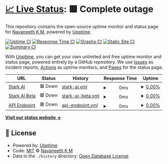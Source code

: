 # [📈 Live Status](https://navaneethkm004.github.io/uptime): <!--live status--> **🟥 Complete outage**

This repository contains the open-source uptime monitor and status page for [Navaneeth K M](https://navaneethkm004.github.io/uptime), powered by [Upptime](https://github.com/upptime/upptime).

[![Uptime CI](https://github.com/navaneethkm004/uptime/workflows/Uptime%20CI/badge.svg)](https://github.com/navaneethkm004/uptime/actions?query=workflow%3A%22Uptime+CI%22)
[![Response Time CI](https://github.com/navaneethkm004/uptime/workflows/Response%20Time%20CI/badge.svg)](https://github.com/navaneethkm004/uptime/actions?query=workflow%3A%22Response+Time+CI%22)
[![Graphs CI](https://github.com/navaneethkm004/uptime/workflows/Graphs%20CI/badge.svg)](https://github.com/navaneethkm004/uptime/actions?query=workflow%3A%22Graphs+CI%22)
[![Static Site CI](https://github.com/navaneethkm004/uptime/workflows/Static%20Site%20CI/badge.svg)](https://github.com/navaneethkm004/uptime/actions?query=workflow%3A%22Static+Site+CI%22)
[![Summary CI](https://github.com/navaneethkm004/uptime/workflows/Summary%20CI/badge.svg)](https://github.com/navaneethkm004/uptime/actions?query=workflow%3A%22Summary+CI%22)

With [Upptime](https://upptime.js.org), you can get your own unlimited and free uptime monitor and status page, powered entirely by a GitHub repository. We use [Issues](https://github.com/navaneethkm004/uptime/issues) as incident reports, [Actions](https://github.com/navaneethkm004/uptime/actions) as uptime monitors, and [Pages](https://navaneethkm004.github.io/uptime) for the status page.

<!--start: status pages-->
<!-- This summary is generated by Upptime (https://github.com/upptime/upptime) -->
<!-- Do not edit this manually, your changes will be overwritten -->
<!-- prettier-ignore -->
| URL | Status | History | Response Time | Uptime |
| --- | ------ | ------- | ------------- | ------ |
| <img alt="" src="https://icons.duckduckgo.com/ip3/starkai.live.ico" height="13"> [Stark AI](https://starkai.live) | 🟥 Down | [stark-ai.yml](https://github.com/starkaistatus/Uptime/commits/HEAD/history/stark-ai.yml) | <details><summary><img alt="Response time graph" src="./graphs/stark-ai/response-time-week.png" height="20"> 0ms</summary><br><a href="https://status.starkai.live/history/stark-ai"><img alt="Response time 612" src="https://img.shields.io/endpoint?url=https%3A%2F%2Fraw.githubusercontent.com%2Fstarkaistatus%2FUptime%2FHEAD%2Fapi%2Fstark-ai%2Fresponse-time.json"></a><br><a href="https://status.starkai.live/history/stark-ai"><img alt="24-hour response time 0" src="https://img.shields.io/endpoint?url=https%3A%2F%2Fraw.githubusercontent.com%2Fstarkaistatus%2FUptime%2FHEAD%2Fapi%2Fstark-ai%2Fresponse-time-day.json"></a><br><a href="https://status.starkai.live/history/stark-ai"><img alt="7-day response time 0" src="https://img.shields.io/endpoint?url=https%3A%2F%2Fraw.githubusercontent.com%2Fstarkaistatus%2FUptime%2FHEAD%2Fapi%2Fstark-ai%2Fresponse-time-week.json"></a><br><a href="https://status.starkai.live/history/stark-ai"><img alt="30-day response time 0" src="https://img.shields.io/endpoint?url=https%3A%2F%2Fraw.githubusercontent.com%2Fstarkaistatus%2FUptime%2FHEAD%2Fapi%2Fstark-ai%2Fresponse-time-month.json"></a><br><a href="https://status.starkai.live/history/stark-ai"><img alt="1-year response time 469" src="https://img.shields.io/endpoint?url=https%3A%2F%2Fraw.githubusercontent.com%2Fstarkaistatus%2FUptime%2FHEAD%2Fapi%2Fstark-ai%2Fresponse-time-year.json"></a></details> | <details><summary><a href="https://status.starkai.live/history/stark-ai">0.00%</a></summary><a href="https://status.starkai.live/history/stark-ai"><img alt="All-time uptime 72.51%" src="https://img.shields.io/endpoint?url=https%3A%2F%2Fraw.githubusercontent.com%2Fstarkaistatus%2FUptime%2FHEAD%2Fapi%2Fstark-ai%2Fuptime.json"></a><br><a href="https://status.starkai.live/history/stark-ai"><img alt="24-hour uptime 0.00%" src="https://img.shields.io/endpoint?url=https%3A%2F%2Fraw.githubusercontent.com%2Fstarkaistatus%2FUptime%2FHEAD%2Fapi%2Fstark-ai%2Fuptime-day.json"></a><br><a href="https://status.starkai.live/history/stark-ai"><img alt="7-day uptime 0.00%" src="https://img.shields.io/endpoint?url=https%3A%2F%2Fraw.githubusercontent.com%2Fstarkaistatus%2FUptime%2FHEAD%2Fapi%2Fstark-ai%2Fuptime-week.json"></a><br><a href="https://status.starkai.live/history/stark-ai"><img alt="30-day uptime 1.38%" src="https://img.shields.io/endpoint?url=https%3A%2F%2Fraw.githubusercontent.com%2Fstarkaistatus%2FUptime%2FHEAD%2Fapi%2Fstark-ai%2Fuptime-month.json"></a><br><a href="https://status.starkai.live/history/stark-ai"><img alt="1-year uptime 64.39%" src="https://img.shields.io/endpoint?url=https%3A%2F%2Fraw.githubusercontent.com%2Fstarkaistatus%2FUptime%2FHEAD%2Fapi%2Fstark-ai%2Fuptime-year.json"></a></details>
| <img alt="" src="https://icons.duckduckgo.com/ip3/beta.starkai.live.ico" height="13"> [Stark AI Beta](https://beta.starkai.live) | 🟥 Down | [stark-ai-beta.yml](https://github.com/starkaistatus/Uptime/commits/HEAD/history/stark-ai-beta.yml) | <details><summary><img alt="Response time graph" src="./graphs/stark-ai-beta/response-time-week.png" height="20"> 0ms</summary><br><a href="https://status.starkai.live/history/stark-ai-beta"><img alt="Response time 660" src="https://img.shields.io/endpoint?url=https%3A%2F%2Fraw.githubusercontent.com%2Fstarkaistatus%2FUptime%2FHEAD%2Fapi%2Fstark-ai-beta%2Fresponse-time.json"></a><br><a href="https://status.starkai.live/history/stark-ai-beta"><img alt="24-hour response time 0" src="https://img.shields.io/endpoint?url=https%3A%2F%2Fraw.githubusercontent.com%2Fstarkaistatus%2FUptime%2FHEAD%2Fapi%2Fstark-ai-beta%2Fresponse-time-day.json"></a><br><a href="https://status.starkai.live/history/stark-ai-beta"><img alt="7-day response time 0" src="https://img.shields.io/endpoint?url=https%3A%2F%2Fraw.githubusercontent.com%2Fstarkaistatus%2FUptime%2FHEAD%2Fapi%2Fstark-ai-beta%2Fresponse-time-week.json"></a><br><a href="https://status.starkai.live/history/stark-ai-beta"><img alt="30-day response time 0" src="https://img.shields.io/endpoint?url=https%3A%2F%2Fraw.githubusercontent.com%2Fstarkaistatus%2FUptime%2FHEAD%2Fapi%2Fstark-ai-beta%2Fresponse-time-month.json"></a><br><a href="https://status.starkai.live/history/stark-ai-beta"><img alt="1-year response time 472" src="https://img.shields.io/endpoint?url=https%3A%2F%2Fraw.githubusercontent.com%2Fstarkaistatus%2FUptime%2FHEAD%2Fapi%2Fstark-ai-beta%2Fresponse-time-year.json"></a></details> | <details><summary><a href="https://status.starkai.live/history/stark-ai-beta">0.00%</a></summary><a href="https://status.starkai.live/history/stark-ai-beta"><img alt="All-time uptime 72.51%" src="https://img.shields.io/endpoint?url=https%3A%2F%2Fraw.githubusercontent.com%2Fstarkaistatus%2FUptime%2FHEAD%2Fapi%2Fstark-ai-beta%2Fuptime.json"></a><br><a href="https://status.starkai.live/history/stark-ai-beta"><img alt="24-hour uptime 0.00%" src="https://img.shields.io/endpoint?url=https%3A%2F%2Fraw.githubusercontent.com%2Fstarkaistatus%2FUptime%2FHEAD%2Fapi%2Fstark-ai-beta%2Fuptime-day.json"></a><br><a href="https://status.starkai.live/history/stark-ai-beta"><img alt="7-day uptime 0.00%" src="https://img.shields.io/endpoint?url=https%3A%2F%2Fraw.githubusercontent.com%2Fstarkaistatus%2FUptime%2FHEAD%2Fapi%2Fstark-ai-beta%2Fuptime-week.json"></a><br><a href="https://status.starkai.live/history/stark-ai-beta"><img alt="30-day uptime 1.38%" src="https://img.shields.io/endpoint?url=https%3A%2F%2Fraw.githubusercontent.com%2Fstarkaistatus%2FUptime%2FHEAD%2Fapi%2Fstark-ai-beta%2Fuptime-month.json"></a><br><a href="https://status.starkai.live/history/stark-ai-beta"><img alt="1-year uptime 64.40%" src="https://img.shields.io/endpoint?url=https%3A%2F%2Fraw.githubusercontent.com%2Fstarkaistatus%2FUptime%2FHEAD%2Fapi%2Fstark-ai-beta%2Fuptime-year.json"></a></details>
| <img alt="" src="https://icons.duckduckgo.com/ip3/starkai.live.ico" height="13"> [API Endpoint](https://starkai.live/sydeny/chat/message/hi) | 🟥 Down | [api-endpoint.yml](https://github.com/starkaistatus/Uptime/commits/HEAD/history/api-endpoint.yml) | <details><summary><img alt="Response time graph" src="./graphs/api-endpoint/response-time-week.png" height="20"> 0ms</summary><br><a href="https://status.starkai.live/history/api-endpoint"><img alt="Response time 688" src="https://img.shields.io/endpoint?url=https%3A%2F%2Fraw.githubusercontent.com%2Fstarkaistatus%2FUptime%2FHEAD%2Fapi%2Fapi-endpoint%2Fresponse-time.json"></a><br><a href="https://status.starkai.live/history/api-endpoint"><img alt="24-hour response time 0" src="https://img.shields.io/endpoint?url=https%3A%2F%2Fraw.githubusercontent.com%2Fstarkaistatus%2FUptime%2FHEAD%2Fapi%2Fapi-endpoint%2Fresponse-time-day.json"></a><br><a href="https://status.starkai.live/history/api-endpoint"><img alt="7-day response time 0" src="https://img.shields.io/endpoint?url=https%3A%2F%2Fraw.githubusercontent.com%2Fstarkaistatus%2FUptime%2FHEAD%2Fapi%2Fapi-endpoint%2Fresponse-time-week.json"></a><br><a href="https://status.starkai.live/history/api-endpoint"><img alt="30-day response time 0" src="https://img.shields.io/endpoint?url=https%3A%2F%2Fraw.githubusercontent.com%2Fstarkaistatus%2FUptime%2FHEAD%2Fapi%2Fapi-endpoint%2Fresponse-time-month.json"></a><br><a href="https://status.starkai.live/history/api-endpoint"><img alt="1-year response time 270" src="https://img.shields.io/endpoint?url=https%3A%2F%2Fraw.githubusercontent.com%2Fstarkaistatus%2FUptime%2FHEAD%2Fapi%2Fapi-endpoint%2Fresponse-time-year.json"></a></details> | <details><summary><a href="https://status.starkai.live/history/api-endpoint">0.00%</a></summary><a href="https://status.starkai.live/history/api-endpoint"><img alt="All-time uptime 35.62%" src="https://img.shields.io/endpoint?url=https%3A%2F%2Fraw.githubusercontent.com%2Fstarkaistatus%2FUptime%2FHEAD%2Fapi%2Fapi-endpoint%2Fuptime.json"></a><br><a href="https://status.starkai.live/history/api-endpoint"><img alt="24-hour uptime 0.00%" src="https://img.shields.io/endpoint?url=https%3A%2F%2Fraw.githubusercontent.com%2Fstarkaistatus%2FUptime%2FHEAD%2Fapi%2Fapi-endpoint%2Fuptime-day.json"></a><br><a href="https://status.starkai.live/history/api-endpoint"><img alt="7-day uptime 0.00%" src="https://img.shields.io/endpoint?url=https%3A%2F%2Fraw.githubusercontent.com%2Fstarkaistatus%2FUptime%2FHEAD%2Fapi%2Fapi-endpoint%2Fuptime-week.json"></a><br><a href="https://status.starkai.live/history/api-endpoint"><img alt="30-day uptime 1.38%" src="https://img.shields.io/endpoint?url=https%3A%2F%2Fraw.githubusercontent.com%2Fstarkaistatus%2FUptime%2FHEAD%2Fapi%2Fapi-endpoint%2Fuptime-month.json"></a><br><a href="https://status.starkai.live/history/api-endpoint"><img alt="1-year uptime 16.64%" src="https://img.shields.io/endpoint?url=https%3A%2F%2Fraw.githubusercontent.com%2Fstarkaistatus%2FUptime%2FHEAD%2Fapi%2Fapi-endpoint%2Fuptime-year.json"></a></details>

<!--end: status pages-->

[**Visit our status website →**](https://navaneethkm004.github.io/uptime)

## 📄 License

- Powered by: [Upptime](https://github.com/upptime/upptime)
- Code: [MIT](./LICENSE) © [Navaneeth K M](https://navaneethkm004.github.io/uptime)
- Data in the `./history` directory: [Open Database License](https://opendatacommons.org/licenses/odbl/1-0/)
